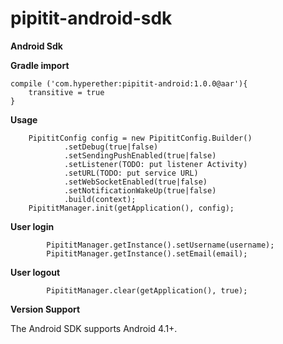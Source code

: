 # pipitit-android-sdk

**Android Sdk**

**Gradle import**

    compile ('com.hyperether:pipitit-android:1.0.0@aar'){
        transitive = true
    }

**Usage**

        PipititConfig config = new PipititConfig.Builder()
                .setDebug(true|false)
                .setSendingPushEnabled(true|false)
                .setListener(TODO: put listener Activity)
                .setURL(TODO: put service URL)
                .setWebSocketEnabled(true|false)
                .setNotificationWakeUp(true|false)
                .build(context);
        PipititManager.init(getApplication(), config);

**User login**

            PipititManager.getInstance().setUsername(username);
            PipititManager.getInstance().setEmail(email);
            
**User logout**

            PipititManager.clear(getApplication(), true);
            
**Version Support**
            
The Android SDK supports Android 4.1+.


            